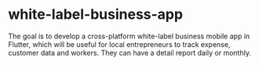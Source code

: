 # white-label-business-app
The goal is to develop a cross-platform white-label business mobile app in Flutter, which will be useful for local entrepreneurs to track expense, customer data and workers. They can have a detail report daily or monthly.
